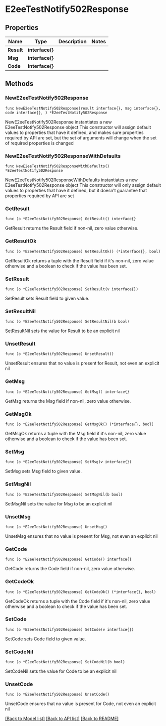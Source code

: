 # E2eeTestNotify502Response

## Properties

Name | Type | Description | Notes
------------ | ------------- | ------------- | -------------
**Result** | **interface{}** |  | 
**Msg** | **interface{}** |  | 
**Code** | **interface{}** |  | 

## Methods

### NewE2eeTestNotify502Response

`func NewE2eeTestNotify502Response(result interface{}, msg interface{}, code interface{}, ) *E2eeTestNotify502Response`

NewE2eeTestNotify502Response instantiates a new E2eeTestNotify502Response object
This constructor will assign default values to properties that have it defined,
and makes sure properties required by API are set, but the set of arguments
will change when the set of required properties is changed

### NewE2eeTestNotify502ResponseWithDefaults

`func NewE2eeTestNotify502ResponseWithDefaults() *E2eeTestNotify502Response`

NewE2eeTestNotify502ResponseWithDefaults instantiates a new E2eeTestNotify502Response object
This constructor will only assign default values to properties that have it defined,
but it doesn't guarantee that properties required by API are set

### GetResult

`func (o *E2eeTestNotify502Response) GetResult() interface{}`

GetResult returns the Result field if non-nil, zero value otherwise.

### GetResultOk

`func (o *E2eeTestNotify502Response) GetResultOk() (*interface{}, bool)`

GetResultOk returns a tuple with the Result field if it's non-nil, zero value otherwise
and a boolean to check if the value has been set.

### SetResult

`func (o *E2eeTestNotify502Response) SetResult(v interface{})`

SetResult sets Result field to given value.


### SetResultNil

`func (o *E2eeTestNotify502Response) SetResultNil(b bool)`

 SetResultNil sets the value for Result to be an explicit nil

### UnsetResult
`func (o *E2eeTestNotify502Response) UnsetResult()`

UnsetResult ensures that no value is present for Result, not even an explicit nil
### GetMsg

`func (o *E2eeTestNotify502Response) GetMsg() interface{}`

GetMsg returns the Msg field if non-nil, zero value otherwise.

### GetMsgOk

`func (o *E2eeTestNotify502Response) GetMsgOk() (*interface{}, bool)`

GetMsgOk returns a tuple with the Msg field if it's non-nil, zero value otherwise
and a boolean to check if the value has been set.

### SetMsg

`func (o *E2eeTestNotify502Response) SetMsg(v interface{})`

SetMsg sets Msg field to given value.


### SetMsgNil

`func (o *E2eeTestNotify502Response) SetMsgNil(b bool)`

 SetMsgNil sets the value for Msg to be an explicit nil

### UnsetMsg
`func (o *E2eeTestNotify502Response) UnsetMsg()`

UnsetMsg ensures that no value is present for Msg, not even an explicit nil
### GetCode

`func (o *E2eeTestNotify502Response) GetCode() interface{}`

GetCode returns the Code field if non-nil, zero value otherwise.

### GetCodeOk

`func (o *E2eeTestNotify502Response) GetCodeOk() (*interface{}, bool)`

GetCodeOk returns a tuple with the Code field if it's non-nil, zero value otherwise
and a boolean to check if the value has been set.

### SetCode

`func (o *E2eeTestNotify502Response) SetCode(v interface{})`

SetCode sets Code field to given value.


### SetCodeNil

`func (o *E2eeTestNotify502Response) SetCodeNil(b bool)`

 SetCodeNil sets the value for Code to be an explicit nil

### UnsetCode
`func (o *E2eeTestNotify502Response) UnsetCode()`

UnsetCode ensures that no value is present for Code, not even an explicit nil

[[Back to Model list]](../README.md#documentation-for-models) [[Back to API list]](../README.md#documentation-for-api-endpoints) [[Back to README]](../README.md)


